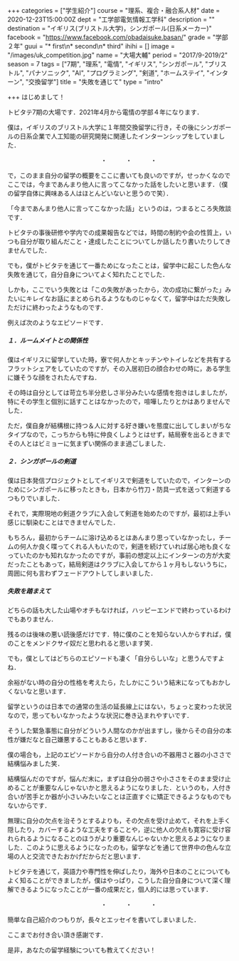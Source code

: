 +++
categories = ["学生紹介"]
course = "理系、複合・融合系人材"
date = 2020-12-23T15:00:00Z
dept = "工学部電気情報工学科"
description = ""
destination = "イギリス(ブリストル大学)，シンガポール(日系メーカー)"
facebook = "https://www.facebook.com/obadaisuke.basan/"
grade = "学部２年"
guui = "* first\n* second\n* third"
ihihi = []
image = "/images/uk_competition.jpg"
name = "大場大輔"
period = "2017/9-2019/2"
season = 7
tags = ["7期", "理系", "電情", "イギリス", "シンガポール", "ブリストル", "パナソニック", "AI", "プログラミング", "剣道", "ホームステイ", "インターン", "交換留学"]
title = "失敗を通じて"
type = "intro"

+++
はじめまして！

トビタテ7期の大場です．2021年4月から電情の学部４年になります．

僕は，イギリスのブリストル大学に１年間交換留学に行き，その後にシンガポールの日系企業で人工知能の研究開発に関連したインターンシップをしていました．

　　　　　　　　　　　　　　　・　　　・　　　・

で，このまま自分の留学の概要をここに書いても良いのですが，せっかくなのでここでは，今まであんまり他人に言ってこなかった話をしたいと思います．（僕の留学自体に興味ある人はほとんどいないと思うので笑）．

「今まであんまり他人に言ってこなかった話」というのは，つまるところ失敗談です．

トビタテの事後研修や学内での成果報告などでは，時間の制約や会の性質上，いつも自分が取り組んだこと・達成したことについてしか話したり書いたりしてきませんでした．

でも，僕がトビタテを通じて一番ためになったことは，留学中に起こした色んな失敗を通じて，自分自身についてよく知れたことでした．

しかも，ここでいう失敗とは「この失敗があったから，次の成功に繋がった」みたいにキレイなお話にまとめられるようなものじゃなくて，留学中はただ失敗しただけに終わったようなものです．

例えば次のようなエピソードです．

##### １．ルームメイトとの関係性

僕はイギリスに留学していた時，寮で何人かとキッチンやトイレなどを共有するフラットシェアをしていたのですが，その入居初日の顔合わせの時に，ある学生に嫌そうな顔をされたんですね．

その時は自分としては苛立ち半分悲しさ半分みたいな感情を抱きはしましたが，特にその学生と個別に話すことはなかったので，喧嘩したりとかはありませんでした．

ただ，僕自身が結構根に持つ＆人に対する好き嫌いを態度に出してしまいがちなタイプなので，こっちからも特に仲良くしようとはせず，結局寮を出るときまでその人とはビミョーに気まずい関係のまま過ごしました．

##### ２．シンガポールの剣道

僕は日本発信プロジェクトとしてイギリスで剣道をしていたので，インターンのためにシンガポールに移ったときも，日本から竹刀・防具一式を送って剣道するつもりでいました．

それで，実際現地の剣道クラブに入会して剣道を始めたのですが，最初は上手い感じに馴染むことはできませんでした．

もちろん，最初からチームに溶け込めるとはあんまり思っていなかったし，チームの何人か良く喋ってくれる人もいたので，剣道を続けていれば居心地も良くなっていたのかも知れなかったのですが，事前の想定以上にインターンの方が大変だったこともあって，結局剣道はクラブに入会してから１ヶ月もしないうちに，周囲に何も言わずフェードアウトしてしまいました．

##### 失敗を踏まえて

どちらの話も大した山場やオチもなければ，ハッピーエンドで終わっているわけでもありません．

残るのは後味の悪い読後感だけです．特に僕のことを知らない人からすれば，僕のことをメンドクサイ奴だと思われると思います笑．

でも，僕としてはどちらのエピソードも凄く「自分らしいな」と思うんですよね．

余裕がない時の自分の性格を考えたら，たしかにこういう結末になってもおかしくないなと思います．

留学というのは日本での通常の生活の延長線上にはない，ちょっと変わった状況なので，思ってもいなかったような状況に巻き込まれやすいです．

そうした緊急事態に自分がどういう人間なのかが出ますし，後からその自分の本性が嫌だなと自己嫌悪することもあると思います．

僕の場合も，上記のエピソードから自分の人付き合いの不器用さと器の小ささで結構悩みました笑．

結構悩んだのですが，悩んだ末に，まずは自分の弱さや小ささをそのまま受け止めることが重要なんじゃないかと思えるようになりました．というのも，人付き合いが苦手とか器が小さいみたいなことは正直すぐに矯正できるようなものでもないからです．

無理に自分の欠点を治そうとするよりも，その欠点を受け止めて，それを上手く隠したり，カバーするような工夫をすることや，逆に他人の欠点も寛容に受け容れられるようになることのほうがより重要なんじゃないかと思えるようになりました．このように思えるようになったのも，留学などを通じて世界中の色んな立場の人と交流できたおかげだからだと思います．

トビタテを通じて，英語力や専門性を伸ばしたり，海外や日本のことについてもよく知ることができましたが，僕はやっぱり，こうした自分自身について深く理解できるようになったことが一番の成果だと，個人的には思っています．

　　　　　　　　　　　　　　　・　　　・　　　・

簡単な自己紹介のつもりが，長々とエッセイを書いてしまいました．

ここまでお付き合い頂き感謝です．

是非，あなたの留学経験についても教えてください！